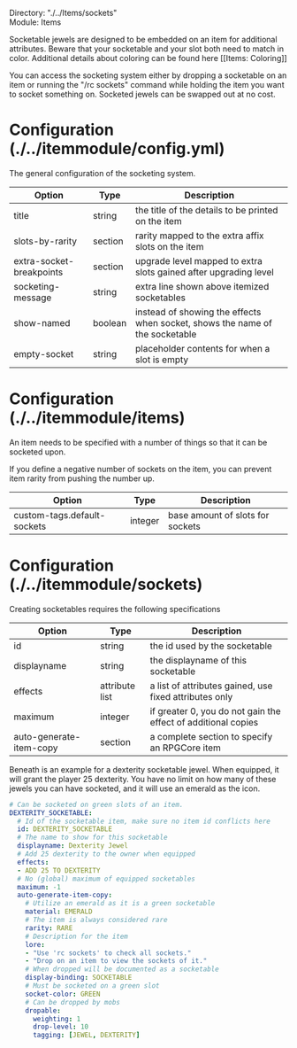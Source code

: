 Directory: "./../Items/sockets"  
Module: Items

Socketable jewels are designed to be embedded on an item for additional attributes. Beware that your socketable and your slot both need to match in color. Additional details about coloring can be found here [[Items: Coloring]]

You can access the socketing system either by dropping a socketable on an item or running the "/rc sockets" command while holding the item you want to socket something on. Socketed jewels can be swapped out at no cost.

# Configuration (./../itemmodule/config.yml)

The general configuration of the socketing system.

| Option | Type | Description |
|-|-|-|
| title | string | the title of the details to be printed on the item |
| slots-by-rarity | section | rarity mapped to the extra affix slots on the item |
| extra-socket-breakpoints | section | upgrade level mapped to extra slots gained after upgrading level |
| socketing-message | string | extra line shown above itemized socketables |
| show-named | boolean | instead of showing the effects when socket, shows the name of the socketable |
| empty-socket | string | placeholder contents for when a slot is empty |

# Configuration (./../itemmodule/items)

An item needs to be specified with a number of things so that it can be socketed upon.

If you define a negative number of sockets on the item, you can prevent item rarity from pushing the number up.

| Option | Type | Description |
|-|-|-|
| custom-tags.default-sockets | integer | base amount of slots for sockets |

# Configuration (./../itemmodule/sockets) 

Creating socketables requires the following specifications

| Option | Type | Description |
|-|-|-|
| id | string | the id used by the socketable |
| displayname | string | the displayname of this socketable | 
| effects | attribute list | a list of attributes gained, use fixed attributes only |
| maximum | integer | if greater 0, you do not gain the effect of additional copies |
| auto-generate-item-copy | section | a complete section to specify an RPGCore item |

Beneath is an example for a dexterity socketable jewel. When equipped, it will grant the player 25 dexterity. You have no limit on how many of these jewels you can have socketed, and it will use an emerald as the icon.

```yml
# Can be socketed on green slots of an item.
DEXTERITY_SOCKETABLE:
  # Id of the socketable item, make sure no item id conflicts here
  id: DEXTERITY_SOCKETABLE
  # The name to show for this socketable
  displayname: Dexterity Jewel
  # Add 25 dexterity to the owner when equipped
  effects:
  - ADD 25 TO DEXTERITY
  # No (global) maximum of equipped socketables
  maximum: -1
  auto-generate-item-copy: 
    # Utilize an emerald as it is a green socketable
    material: EMERALD
    # The item is always considered rare
    rarity: RARE
    # Description for the item
    lore:
    - "Use 'rc sockets' to check all sockets."
    - "Drop on an item to view the sockets of it."
    # When dropped will be documented as a socketable
    display-binding: SOCKETABLE
    # Must be socketed on a green slot
    socket-color: GREEN
    # Can be dropped by mobs
    dropable:
      weighting: 1
      drop-level: 10
      tagging: [JEWEL, DEXTERITY]
```
